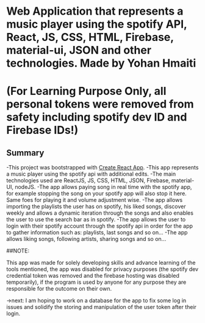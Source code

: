 # Web Application that represents a music player using the spotify API, React, JS, CSS, HTML, Firebase, material-ui, JSON and other technologies. Made by Yohan Hmaiti
#                     (For Learning Purpose Only, all personal tokens were removed from safety including spotify dev ID and Firebase IDs!)
## Summary
-This project was bootstrapped with [Create React App](https://github.com/facebook/create-react-app).
-This app represents a music player using the spotify api with additional edits.
-The main technologies used are ReactJS, JS, CSS, HTML, JSON, Firebase, material-UI, nodeJS.
-The app allows paying song in real time with the spotify app, for example stopping the song on your spotify app will also stop it here. Same foes for playing it and volume adjustment wise.
-The app allows importing the playlists the user has on spotify, his liked songs, discover weekly and allows a dynamic iteration through the songs and also enables the user to use the search bar as in spotify.
-The app allows the user to login with their spotify account through the spotify api in order for the app to gather information such as: playlists, last songs and so on...
-The app allows liking songs, following artists, sharing songs and so on...

##NOTE:

This app was made for solely developing skills and advance learning of the tools mentioned, the app was disabled for privacy purposes (the spotify dev credential token was removed and the firebase hosting was disabled temporarily), if the program is used by anyone for any purpose they are responsible for the outcome on their own.

->next: I am hoping to work on a database for the app to fix some log in issues and solidify the storing and manipulation of the user token after their login.
